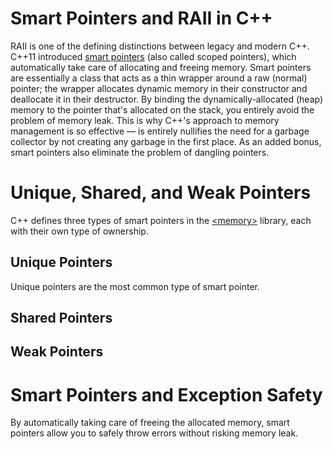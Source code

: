 # Smart Pointers and RAII in C++
RAII is one of the defining distinctions between legacy and modern C++. C++11 introduced [smart pointers](https://github.com/EthanC2/Notes-and-Writeups/blob/main/C%2B%2B/Memory%20Management/Smart%20Pointers%20and%20RAII.md) (also called scoped pointers), which automatically take care of allocating and freeing memory.
Smart pointers are essentially a class that acts as a thin wrapper around a raw (normal) pointer; the wrapper allocates dynamic memory in their constructor and deallocate it in
their destructor. By binding the dynamically-allocated (heap) memory to the pointer that's allocated on the stack, you entirely avoid the problem of memory leak. This is why
C++'s approach to memory management is so effective — is entirely nullifies the need for a garbage collector by not creating any garbage in the first place. As an added bonus,
smart pointers also eliminate the problem of dangling pointers.

# Unique, Shared, and Weak Pointers
C++ defines three types of smart pointers in the [\<memory\>](https://en.cppreference.com/w/cpp/header/memory) library, each with their own type of ownership.

## Unique Pointers
Unique pointers are the most common type of smart pointer.

## Shared Pointers

## Weak Pointers

# Smart Pointers and Exception Safety
By automatically taking care of freeing the allocated memory, smart pointers allow you to safely throw errors without risking memory leak.
